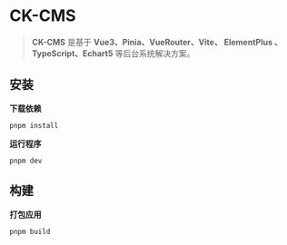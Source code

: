 # CK-CMS

> **CK-CMS** 是基于 **Vue3、Pinia、VueRouter、Vite、 ElementPlus 、TypeScript、Echart5** 等后台系统解决方案。

## 安装

**下载依赖**

```
pnpm install
```

**运行程序**

```
pnpm dev
```

## 构建

**打包应用**

```
pnpm build
```
